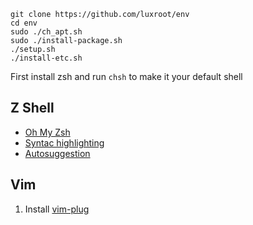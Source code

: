 ```
git clone https://github.com/luxroot/env
cd env
sudo ./ch_apt.sh
sudo ./install-package.sh
./setup.sh
./install-etc.sh
```

First install zsh and run `chsh` to make it your default shell

## Z Shell
- [Oh My Zsh](https://ohmyz.sh)
- [Syntac highlighting](https://github.com/zsh-users/zsh-syntax-highlighting)
- [Autosuggestion](https://github.com/zsh-users/zsh-autosuggestions)

## Vim
1. Install [vim-plug](https://github.com/junegunn/vim-plug)


